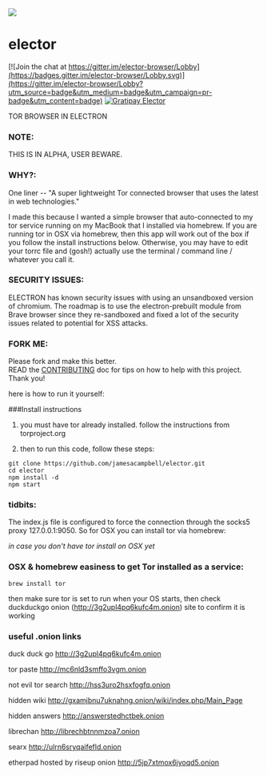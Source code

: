 <img src='https://cloud.githubusercontent.com/assets/616585/18190724/c47550ee-7092-11e6-9cb4-15e02b9ca298.png'/> 

# elector

[![Join the chat at https://gitter.im/elector-browser/Lobby](https://badges.gitter.im/elector-browser/Lobby.svg)](https://gitter.im/elector-browser/Lobby?utm_source=badge&utm_medium=badge&utm_campaign=pr-badge&utm_content=badge)
[![Gratipay Elector](https://img.shields.io/badge/gratipay-donate-brightgreen.svg)](https://gratipay.com/elector-browser/)

TOR BROWSER IN ELECTRON

### NOTE:   
THIS IS IN ALPHA, USER BEWARE. 

### WHY?:   
One liner -- "A super lightweight Tor connected browser that uses the latest in web technologies."

I made this because I wanted a simple browser that auto-connected to my tor service running on my MacBook that I installed via homebrew. If you are running tor in OSX via homebrew, then this app will work out of the box if you follow the install instructions below. Otherwise, you may have to edit your torrc file and (gosh!) actually use the terminal / command line / whatever you call it.

### SECURITY ISSUES:   
ELECTRON has known security issues with using an unsandboxed version of chromium. The roadmap is to use the electron-prebuilt module from Brave browser since they re-sandboxed and fixed a lot of the security issues related to potential for XSS attacks.

### FORK ME:   
Please fork and make this better.   
READ the [CONTRIBUTING](https://github.com/jamesacampbell/elector/blob/master/CONTRIBUTING.md) doc for tips on how to help with this project. Thank you!

here is how to run it yourself:

###Install instructions

1. you must have tor already installed. follow the instructions from torproject.org

2. then to run this code, follow these steps:
```
git clone https://github.com/jamesacampbell/elector.git
cd elector
npm install -d
npm start
```

### tidbits:

The index.js file is configured to force the connection through the socks5 proxy 127.0.0.1:9050. So for OSX you can install tor via homebrew:

_in case you don't have tor install on OSX yet_

### OSX & homebrew easiness to get Tor installed as a service:

```
brew install tor
```
then make sure tor is set to run when your OS starts, then check duckduckgo onion (http://3g2upl4pq6kufc4m.onion) site to confirm it is working

### useful .onion links

duck duck go http://3g2upl4pq6kufc4m.onion

tor paste http://mc6nld3smffo3vgm.onion

not evil tor search http://hss3uro2hsxfogfq.onion

hidden wiki http://gxamjbnu7uknahng.onion/wiki/index.php/Main_Page

hidden answers http://answerstedhctbek.onion

librechan http://librechbtnnmzoa7.onion

searx http://ulrn6sryqaifefld.onion

etherpad hosted by riseup onion http://5jp7xtmox6jyoqd5.onion
